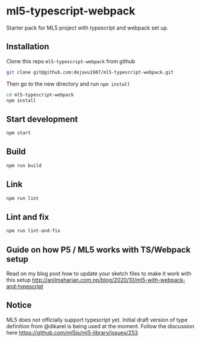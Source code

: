 # ml5-typescript-webpack
Starter pack for ML5 project with typescript and webpack set up.


## Installation

Clone this repo `ml5-typescript-webpack` from github

``` bash
git clone git@github.com:dejavu1987/ml5-typescript-webpack.git
```

Then go to the new directory and run `npm install`

``` bash
cd ml5-typescript-webpack
npm install
```


## Start development

``` bash
npm start
```


## Build

``` bash
npm run build
```


## Link

``` bash
npm run lint
```

## Lint and fix

``` bash
npm run lint-and-fix
```

## Guide on how P5 / ML5 works with TS/Webpack setup
Read on my blog post how to update your sketch files to make it work with this setup http://anilmaharjan.com.np/blog/2020/10/ml5-with-webpack-and-typescript

## Notice
ML5 does not officially support typescript yet. Initial draft version of type definition from @dikarel is being used at the moment.
Follow the discussion here https://github.com/ml5js/ml5-library/issues/253


